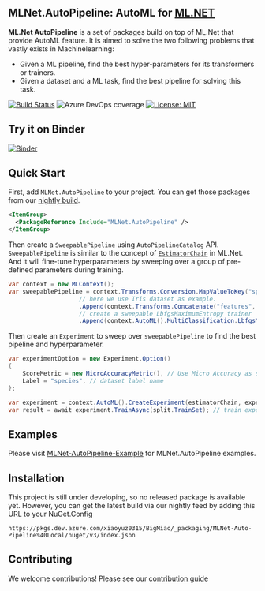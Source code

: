 ## **MLNet.AutoPipeline**: AutoML for [ML.NET](https://dotnet.microsoft.com/apps/machinelearning-ai/ml-dotnet)

**ML.Net AutoPipeline** is a set of packages build on top of ML.Net that provide AutoML feature. It is aimed to solve the two following problems that vastly exists in Machinelearning:
- Given a ML pipeline, find the best hyper-parameters for its transformers or trainers.
- Given a dataset and a ML task, find the best pipeline for solving this task.

[![Build Status](https://dev.azure.com/xiaoyuz0315/BigMiao/_apis/build/status/LittleLittleCloud.machinelearning-auto-pipeline-pr?branchName=master)](https://dev.azure.com/xiaoyuz0315/BigMiao/_build/latest?definitionId=1&branchName=master) ![Azure DevOps coverage](https://img.shields.io/azure-devops/coverage/xiaoyuz0315/BigMiao/1?color=green) [![License: MIT](https://img.shields.io/badge/License-MIT-yellow.svg)](https://opensource.org/licenses/MIT)

## Try it on Binder
[![Binder](https://mybinder.org/badge_logo.svg)](https://mybinder.org/v2/gh/LittleLittleCloud/MLNet-AutoPipeline-Examples/master)

## Quick Start

First, add `MLNet.AutoPipeline` to your project. You can get those packages from our [nightly build](#Installation).

```xml
<ItemGroup>
  <PackageReference Include="MLNet.AutoPipeline" />
</ItemGroup>
```
Then create a `SweepablePipeline` using `AutoPipelineCatalog` API. `SweepablePipeline` is similar to the concept of [`EstimatorChain`](https://docs.microsoft.com/en-us/dotnet/api/microsoft.ml.data.estimatorchain-1?view=ml-dotnet) in ML.Net. And it will fine-tune hyperparameters by sweeping over a group of pre-defined parameters during training.

```csharp
var context = new MLContext();
var sweepablePipeline = context.Transforms.Conversion.MapValueToKey("species", "species")
                    // here we use Iris dataset as example.
                    .Append(context.Transforms.Concatenate("features", new string[] { "sepal_length", "sepal_width", "petal_length", "petal_width" }))
                    // create a sweepable LbfgsMaximumEntropy trainer
                    .Append(context.AutoML().MultiClassification.LbfgsMaximumEntropy("species", "features"));
```

Then create an `Experiment` to sweep over `sweepablePipeline` to find the best pipeline and hyperparameter.

```csharp
var experimentOption = new Experiment.Option()
{
    ScoreMetric = new MicroAccuracyMetric(), // Use Micro Accuracy as score.
    Label = "species", // dataset label name
};

var experiment = context.AutoML().CreateExperiment(estimatorChain, experimentOption)
var result = await experiment.TrainAsync(split.TrainSet); // train experiment.
```

## Examples
Please visit [MLNet-AutoPipeline-Example](https://github.com/LittleLittleCloud/MLNet-AutoPipeline-Examples) for MLNet.AutoPipeline examples.

## Installation

This project is still under developing, so no released package is available yet. However, you can get the latest build via our nightly feed by adding this URL to your NuGet.Config

`https://pkgs.dev.azure.com/xiaoyuz0315/BigMiao/_packaging/MLNet-Auto-Pipeline%40Local/nuget/v3/index.json`

## Contributing
We welcome contributions! Please see our [contribution guide](CONTRIBUTING.md)
